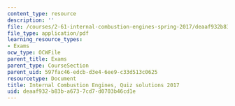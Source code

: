 ```yaml
---
content_type: resource
description: ''
file: /courses/2-61-internal-combustion-engines-spring-2017/deaaf932b83ba6737cd7d0703b46cd1e_MIT2_61S17_quiz_2017soln.pdf
file_type: application/pdf
learning_resource_types:
- Exams
ocw_type: OCWFile
parent_title: Exams
parent_type: CourseSection
parent_uid: 597fac46-edcb-d3e4-6ee9-c33d513c0625
resourcetype: Document
title: Internal Combustion Engines, Quiz solutions 2017
uid: deaaf932-b83b-a673-7cd7-d0703b46cd1e
---
```

